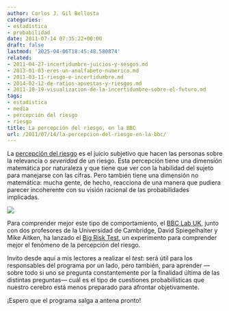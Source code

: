 ```yaml
---
author: Carlos J. Gil Bellosta
categories:
- estadística
- probabilidad
date: 2011-07-14 07:35:22+00:00
draft: false
lastmod: '2025-04-06T18:45:48.580874'
related:
- 2011-04-27-incertidumbre-juicios-y-sesgos.md
- 2013-01-03-eres-un-analfabeto-numerico.md
- 2011-03-11-riesgo-e-incertidumbre.md
- 2014-02-12-de-ratios-apuestas-y-riesgos.md
- 2011-10-19-visualizacion-de-la-incertidumbre-sobre-el-futuro.md
tags:
- estadística
- media
- percepción del riesgo
- riesgo
title: La percepción del riesgo, en la BBC
url: /2011/07/14/la-percepcion-del-riesgo-en-la-bbc/
---
```


La [percepción del riesgo](http://en.wikipedia.org/wiki/Risk_perception) es el juicio subjetivo que hacen las personas sobre la relevancia o _severidad_ de un riesgo. Esta percepción tiene una dimensión matemática por naturaleza y que tiene que ver con la habilidad del sujeto para manejarse con las cifras. Pero también tiene una dimensión no matemática: mucha gente, de hecho, reacciona de una manera que pudiera parecer incoherente con su visión racional de las probabilidades implicadas.

[![](/wp-uploads/2011/07/bbc_risk_test.png#center)
](/wp-uploads/2011/07/bbc_risk_test.png#center)

Para comprender mejor este tipo de comportamiento, el [BBC Lab UK](http://www.bbc.co.uk/labuk/), junto con dos profesores de la Universidad de Cambridge, David Spiegelhalter y Mike Aitken, ha lanzado el [Big Risk Test](https://www.bbc.co.uk/labuk/experiments/risk/), un experimento para comprender mejor el fenómeno de la percepción del riesgo.

Invito desde aquí a mis lectores a realizar el _test_: será útil para los responsables del programa por un lado, pero también, para aprender —sobre todo si uno se pregunta constantemente por la finalidad última de las distintas preguntas— cuál es el tipo de cuestiones probabilísticas que nuestro cerebro está menos preparado para afrontar objetivamente.

¡Espero que el programa salga a antena pronto!